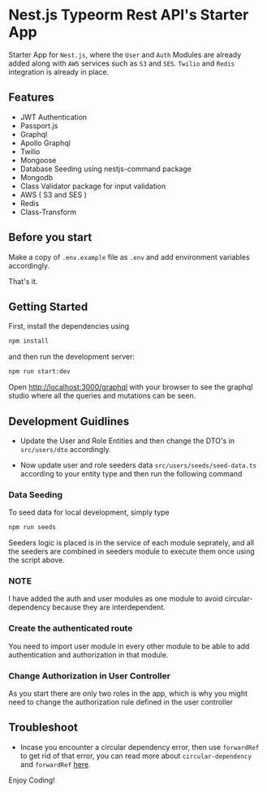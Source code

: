 # Nest.js Typeorm Rest API's Starter App

Starter App for `Nest.js`, where the `User` and `Auth` Modules are already added along with `AWS` services such as `S3` and `SES`. `Twilio` and `Redis` integration is already in place.

## Features

- JWT Authentication
- Passport.js
- Graphql
- Apollo Graphql
- Twilio
- Mongoose
- Database Seeding using nestjs-command package
- Mongodb
- Class Validator package for input validation
- AWS ( S3 and SES )
- Redis
- Class-Transform

## Before you start

Make a copy of `.env.example` file as `.env` and add environment variables accordingly.

That's it.

## Getting Started

First, install the dependencies using

```bash
npm install
```

and then run the development server:

```bash
npm run start:dev
```

Open [http://localhost:3000/graphql](http://localhost:3000/graphql) with your browser to see the graphql studio where all the queries and mutations can be seen.

## Development Guidlines

- Update the User and Role Entities and then change the DTO's in `src/users/dto` accordingly.

- Now update user and role seeders data `src/users/seeds/seed-data.ts` according to your entity type and then run the following command 

### Data Seeding
To seed data for local development, simply type

```bash
npm run seeds
```

Seeders logic is placed is in the service of each module seprately, and all the seeders are combined in seeders module to execute them once using the script above.

### NOTE

I have added the auth and user modules as one module to avoid circular-dependency because they are interdependent.

### Create the authenticated route

You need to import user module in every other module to be able to add authentication and authorization in that module.

### Change Authorization in User Controller
As you start there are only two roles in the app, which is why you might need to change the authorization rule defined in the user controller

## Troubleshoot
- Incase you encounter a circular dependency error, then use `forwardRef` to get rid of that error, you can read more about `circular-dependency` and `forwardRef` [here](https://docs.nestjs.com/fundamentals/circular-dependency).

Enjoy Coding!
